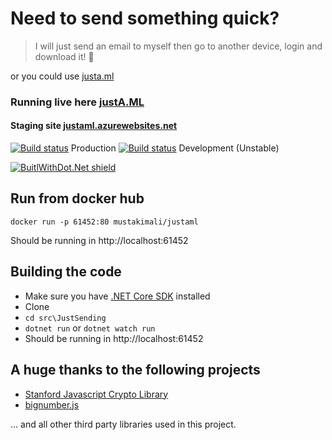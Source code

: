 # Need to send something quick?

> I will just send an email to myself then go to another device, login and download it! 🥳

or you could use [justa.ml](https://justa.ml)

### Running live here [justA.ML](https://justa.ml/)

#### Staging site [justaml.azurewebsites.net](http://justaml.azurewebsites.net)

[![Build status](https://ci.appveyor.com/api/projects/status/3jxpwg2tcwoiaq9b/branch/master?svg=true)](https://ci.appveyor.com/project/mustakimali/justa-ml/branch/master) Production
[![Build status](https://ci.appveyor.com/api/projects/status/notmi7mr5jd27k8d?svg=true)](https://ci.appveyor.com/project/mustakimali/justa-ml-a82xl) Development (Unstable)

[![BuitlWithDot.Net shield](https://builtwithdot.net/project/64/justa.ml/badge)](https://builtwithdot.net/project/64/justa.ml)

## Run from docker hub

```
docker run -p 61452:80 mustakimali/justaml
```
Should be running in http://localhost:61452

## Building the code
* Make sure you have [.NET Core SDK](https://www.microsoft.com/net/download/core) installed
* Clone
* `cd src\JustSending`
* `dotnet run` or `dotnet watch run`
* Should be running in http://localhost:61452

## A huge thanks to the following projects

* [Stanford Javascript Crypto Library ](https://github.com/bitwiseshiftleft/sjcl)
* [bignumber.js](https://github.com/MikeMcl/bignumber.js)

... and all other third party libraries used in this project.
